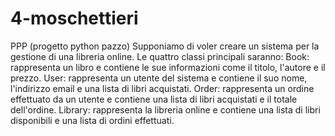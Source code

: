 # 4-moschettieri
PPP (progetto python pazzo)
Supponiamo di voler creare un sistema per la gestione di una libreria online. Le quattro classi principali saranno:
Book: rappresenta un libro e contiene le sue informazioni come il titolo, l'autore e il prezzo.
User: rappresenta un utente del sistema e contiene il suo nome, l'indirizzo email e una lista di libri acquistati.
Order: rappresenta un ordine effettuato da un utente e contiene una lista di libri acquistati e il totale dell'ordine.
Library: rappresenta la libreria online e contiene una lista di libri disponibili e una lista di ordini effettuati.


